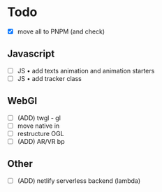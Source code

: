 # Todo

- [x] move all to PNPM (and check)

## Javascript

- [ ] JS • add texts animation and animation starters
- [ ] JS • add tracker class

## WebGl

- [ ] (ADD) twgl - gl
- [ ] move native in
- [ ] restructure OGL
- [ ] (ADD) AR/VR bp

## Other

- [ ] (ADD) netlify serverless backend (lambda)

